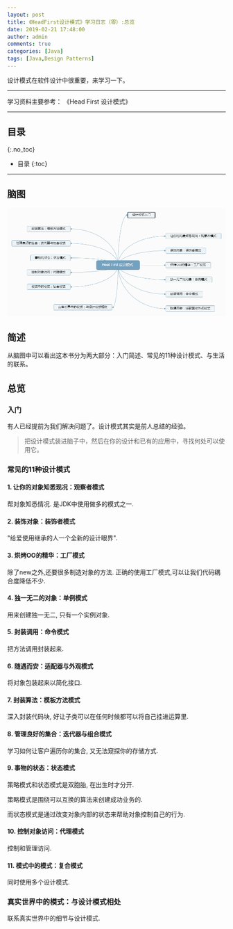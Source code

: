 ```yaml
---
layout: post
title: 《HeadFirst设计模式》学习日志（零）:总览
date: 2019-02-21 17:48:00
author: admin
comments: true
categories: [Java]
tags: [Java,Design Patterns]
---
```


设计模式在软件设计中很重要，来学习一下。

<!-- more -->

------

学习资料主要参考： 《Head First 设计模式》

------

## 目录
{:.no_toc}

* 目录
{:toc}
------

## 脑图

[![](/images/posts/Head+First+设计模式.png)](/images/posts/Head+First+设计模式.png)

## 简述

从脑图中可以看出这本书分为两大部分：入门简述、常见的11种设计模式、与生活的联系。

## 总览

### 入门

有人已经提前为我们解决问题了。设计模式其实是前人总结的经验。

> 把设计模式装进脑子中，然后在你的设计和已有的应用中，寻找何处可以使用它。

### 常见的11种设计模式

#### 1. 让你的对象知悉现况：观察者模式

帮对象知悉情况. 是JDK中使用做多的模式之一.



#### 2. 装饰对象：装饰者模式

"给爱使用继承的人一个全新的设计眼界".



#### 3. 烘烤OO的精华：工厂模式

除了new之外,还要很多制造对象的方法. 正确的使用工厂模式,可以让我们代码耦合度降低不少.



#### 4. 独一无二的对象：单例模式

用来创建独一无二, 只有一个实例对象.



#### 5. 封装调用：命令模式

把方法调用封装起来.



#### 6. 随遇而安：适配器与外观模式

将对象包装起来以简化接口.



#### 7. 封装算法：模板方法模式

深入封装代码块, 好让子类可以在任何时候都可以将自己挂进运算里.



#### 8. 管理良好的集合：迭代器与组合模式

学习如何让客户遍历你的集合, 又无法窥探你的存储方式.



#### 9. 事物的状态：状态模式

策略模式和状态模式是双胞胎, 在出生时才分开. 

策略模式是围绕可以互换的算法来创建成功业务的.

而状态模式是通过改变对象内部的状态来帮助对象控制自己的行为.



#### 10. 控制对象访问：代理模式

控制和管理访问.



#### 11. 模式中的模式：复合模式

同时使用多个设计模式.



### 真实世界中的模式：与设计模式相处

联系真实世界中的细节与设计模式.

